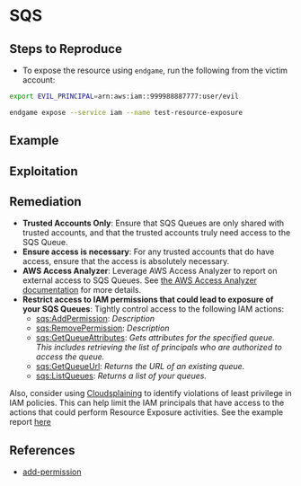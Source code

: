 # SQS

## Steps to Reproduce

* To expose the resource using `endgame`, run the following from the victim account:

```bash
export EVIL_PRINCIPAL=arn:aws:iam::999988887777:user/evil

endgame expose --service iam --name test-resource-exposure
```

## Example

## Exploitation

## Remediation

* **Trusted Accounts Only**: Ensure that SQS Queues are only shared with trusted accounts, and that the trusted accounts truly need access to the SQS Queue.
* **Ensure access is necessary**: For any trusted accounts that do have access, ensure that the access is absolutely necessary.
* **AWS Access Analyzer**: Leverage AWS Access Analyzer to report on external access to  SQS Queues. See [the AWS Access Analyzer documentation](https://docs.aws.amazon.com/IAM/latest/UserGuide/access-analyzer-resources.html) for more details.
* **Restrict access to IAM permissions that could lead to exposure of your SQS Queues**: Tightly control access to the following IAM actions:
  - [sqs:AddPermission](https://docs.aws.amazon.com/AWSSimpleQueueService/latest/APIReference/API_AddPermission.html): _Description_
  - [sqs:RemovePermission](https://docs.aws.amazon.com/AWSSimpleQueueService/latest/APIReference/API_RemovePermission.html): _Description_
  - [sqs:GetQueueAttributes](https://docs.aws.amazon.com/AWSSimpleQueueService/latest/APIReference/API_GetQueueAttributes.html): _Gets attributes for the specified queue. This includes retrieving the list of principals who are authorized to access the queue._
  - [sqs:GetQueueUrl](https://docs.aws.amazon.com/AWSSimpleQueueService/latest/APIReference/API_GetQueueUrl.html): _Returns the URL of an existing queue._
  - [sqs:ListQueues](https://docs.aws.amazon.com/AWSSimpleQueueService/latest/APIReference/API_ListQueues.html): _Returns a list of your queues._

Also, consider using [Cloudsplaining](https://github.com/salesforce/cloudsplaining/#cloudsplaining) to identify violations of least privilege in IAM policies. This can help limit the IAM principals that have access to the actions that could perform Resource Exposure activities. See the example report [here](https://opensource.salesforce.com/cloudsplaining/)

## References

* [add-permission](https://awscli.amazonaws.com/v2/documentation/api/latest/reference/sqs/add-permission.html)